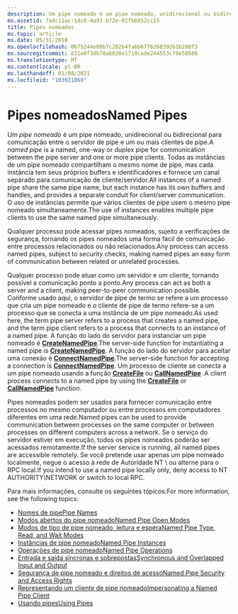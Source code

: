 ```yaml
---
description: Um pipe nomeado é um pipe nomeado, unidirecional ou bidirecional para comunicação entre o servidor de pipe e um ou mais clientes de pipe.
ms.assetid: 7a4c11ac-14c0-4a93-b72e-02fb8852cc15
title: Pipes nomeados
ms.topic: article
ms.date: 05/31/2018
ms.openlocfilehash: 0675244e09b7c202b4fa6b67f6268392b1b260f3
ms.sourcegitcommit: 831e8f3db78ab820e1710cede244553c70e50500
ms.translationtype: MT
ms.contentlocale: pt-BR
ms.lasthandoff: 01/08/2021
ms.locfileid: "103921869"
---
```

# <a name="named-pipes"></a><span data-ttu-id="2243e-103">Pipes nomeados</span><span class="sxs-lookup"><span data-stu-id="2243e-103">Named Pipes</span></span>

<span data-ttu-id="2243e-104">Um *pipe nomeado* é um pipe nomeado, unidirecional ou bidirecional para comunicação entre o servidor de pipe e um ou mais clientes de pipe.</span><span class="sxs-lookup"><span data-stu-id="2243e-104">A *named pipe* is a named, one-way or duplex pipe for communication between the pipe server and one or more pipe clients.</span></span> <span data-ttu-id="2243e-105">Todas as instâncias de um pipe nomeado compartilham o mesmo nome de pipe, mas cada instância tem seus próprios buffers e identificadores e fornece um canal separado para comunicação de cliente/servidor.</span><span class="sxs-lookup"><span data-stu-id="2243e-105">All instances of a named pipe share the same pipe name, but each instance has its own buffers and handles, and provides a separate conduit for client/server communication.</span></span> <span data-ttu-id="2243e-106">O uso de instâncias permite que vários clientes de pipe usem o mesmo pipe nomeado simultaneamente.</span><span class="sxs-lookup"><span data-stu-id="2243e-106">The use of instances enables multiple pipe clients to use the same named pipe simultaneously.</span></span>

<span data-ttu-id="2243e-107">Qualquer processo pode acessar pipes nomeados, sujeito a verificações de segurança, tornando os pipes nomeados uma forma fácil de comunicação entre processos relacionados ou não relacionados.</span><span class="sxs-lookup"><span data-stu-id="2243e-107">Any process can access named pipes, subject to security checks, making named pipes an easy form of communication between related or unrelated processes.</span></span>

<span data-ttu-id="2243e-108">Qualquer processo pode atuar como um servidor e um cliente, tornando possível a comunicação ponto a ponto.</span><span class="sxs-lookup"><span data-stu-id="2243e-108">Any process can act as both a server and a client, making peer-to-peer communication possible.</span></span> <span data-ttu-id="2243e-109">Conforme usado aqui, o servidor de pipe de termo se refere a um processo que cria um pipe nomeado e o cliente de pipe de termo refere-se a um processo que se conecta a uma instância de um pipe nomeado.</span><span class="sxs-lookup"><span data-stu-id="2243e-109">As used here, the term pipe server refers to a process that creates a named pipe, and the term pipe client refers to a process that connects to an instance of a named pipe.</span></span> <span data-ttu-id="2243e-110">A função do lado do servidor para instanciar um pipe nomeado é [**CreateNamedPipe**](/windows/desktop/api/Winbase/nf-winbase-createnamedpipea).</span><span class="sxs-lookup"><span data-stu-id="2243e-110">The server-side function for instantiating a named pipe is [**CreateNamedPipe**](/windows/desktop/api/Winbase/nf-winbase-createnamedpipea).</span></span> <span data-ttu-id="2243e-111">A função do lado do servidor para aceitar uma conexão é [**ConnectNamedPipe**](/windows/win32/api/namedpipeapi/nf-namedpipeapi-connectnamedpipe).</span><span class="sxs-lookup"><span data-stu-id="2243e-111">The server-side function for accepting a connection is [**ConnectNamedPipe**](/windows/win32/api/namedpipeapi/nf-namedpipeapi-connectnamedpipe).</span></span> <span data-ttu-id="2243e-112">Um processo de cliente se conecta a um pipe nomeado usando a função [**CreateFile**](/windows/desktop/api/fileapi/nf-fileapi-createfilea) ou [**CallNamedPipe**](/windows/desktop/api/Winbase/nf-winbase-callnamedpipea) .</span><span class="sxs-lookup"><span data-stu-id="2243e-112">A client process connects to a named pipe by using the [**CreateFile**](/windows/desktop/api/fileapi/nf-fileapi-createfilea) or [**CallNamedPipe**](/windows/desktop/api/Winbase/nf-winbase-callnamedpipea) function.</span></span>

<span data-ttu-id="2243e-113">Pipes nomeados podem ser usados para fornecer comunicação entre processos no mesmo computador ou entre processos em computadores diferentes em uma rede.</span><span class="sxs-lookup"><span data-stu-id="2243e-113">Named pipes can be used to provide communication between processes on the same computer or between processes on different computers across a network.</span></span> <span data-ttu-id="2243e-114">Se o serviço do servidor estiver em execução, todos os pipes nomeados poderão ser acessados remotamente.</span><span class="sxs-lookup"><span data-stu-id="2243e-114">If the server service is running, all named pipes are accessible remotely.</span></span> <span data-ttu-id="2243e-115">Se você pretende usar apenas um pipe nomeado localmente, negue o acesso à rede de Autoridade NT \\ ou alterne para o RPC local.</span><span class="sxs-lookup"><span data-stu-id="2243e-115">If you intend to use a named pipe locally only, deny access to NT AUTHORITY\\NETWORK or switch to local RPC.</span></span>

<span data-ttu-id="2243e-116">Para mais informações, consulte os seguintes tópicos:</span><span class="sxs-lookup"><span data-stu-id="2243e-116">For more information, see the following topics:</span></span>

-   [<span data-ttu-id="2243e-117">Nomes de pipe</span><span class="sxs-lookup"><span data-stu-id="2243e-117">Pipe Names</span></span>](pipe-names.md)
-   [<span data-ttu-id="2243e-118">Modos abertos do pipe nomeado</span><span class="sxs-lookup"><span data-stu-id="2243e-118">Named Pipe Open Modes</span></span>](named-pipe-open-modes.md)
-   [<span data-ttu-id="2243e-119">Modos de tipo de pipe nomeado, leitura e espera</span><span class="sxs-lookup"><span data-stu-id="2243e-119">Named Pipe Type, Read, and Wait Modes</span></span>](named-pipe-type-read-and-wait-modes.md)
-   [<span data-ttu-id="2243e-120">Instâncias de pipe nomeado</span><span class="sxs-lookup"><span data-stu-id="2243e-120">Named Pipe Instances</span></span>](named-pipe-instances.md)
-   [<span data-ttu-id="2243e-121">Operações de pipe nomeado</span><span class="sxs-lookup"><span data-stu-id="2243e-121">Named Pipe Operations</span></span>](named-pipe-operations.md)
-   [<span data-ttu-id="2243e-122">Entrada e saída síncronas e sobrepostas</span><span class="sxs-lookup"><span data-stu-id="2243e-122">Synchronous and Overlapped Input and Output</span></span>](synchronous-and-overlapped-input-and-output.md)
-   [<span data-ttu-id="2243e-123">Segurança de pipe nomeado e direitos de acesso</span><span class="sxs-lookup"><span data-stu-id="2243e-123">Named Pipe Security and Access Rights</span></span>](named-pipe-security-and-access-rights.md)
-   [<span data-ttu-id="2243e-124">Representando um cliente de pipe nomeado</span><span class="sxs-lookup"><span data-stu-id="2243e-124">Impersonating a Named Pipe Client</span></span>](impersonating-a-named-pipe-client.md)
-   [<span data-ttu-id="2243e-125">Usando pipes</span><span class="sxs-lookup"><span data-stu-id="2243e-125">Using Pipes</span></span>](using-pipes.md)

 

 
